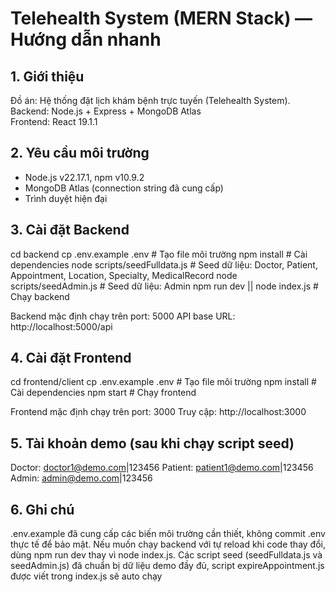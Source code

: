 # Telehealth System (MERN Stack) — Hướng dẫn nhanh

## 1. Giới thiệu
Đồ án: Hệ thống đặt lịch khám bệnh trực tuyến (Telehealth System).  
Backend: Node.js + Express + MongoDB Atlas  
Frontend: React 19.1.1

## 2. Yêu cầu môi trường
- Node.js v22.17.1, npm v10.9.2
- MongoDB Atlas (connection string đã cung cấp)
- Trình duyệt hiện đại

## 3. Cài đặt Backend
cd backend
cp .env.example .env            # Tạo file môi trường
npm install                     # Cài dependencies
node scripts/seedFulldata.js    # Seed dữ liệu: Doctor, Patient, Appointment, Location, Specialty, MedicalRecord
node scripts/seedAdmin.js       # Seed dữ liệu: Admin
npm run dev || node index.js    # Chạy backend

Backend mặc định chạy trên port: 5000
API base URL: http://localhost:5000/api

## 4. Cài đặt Frontend
cd frontend/client
cp .env.example .env            # Tạo file môi trường
npm install                     # Cài dependencies
npm start                       # Chạy frontend

Frontend mặc định chạy trên port: 3000
Truy cập: http://localhost:3000

## 5. Tài khoản demo (sau khi chạy script seed)
Doctor: doctor1@demo.com|123456
Patient: patient1@demo.com|123456
Admin: admin@demo.com|123456

## 6. Ghi chú
.env.example đã cung cấp các biến môi trường cần thiết, không commit .env thực tế để bảo mật.
Nếu muốn chạy backend với tự reload khi code thay đổi, dùng npm run dev thay vì node index.js.
Các script seed (seedFulldata.js và seedAdmin.js) đã chuẩn bị dữ liệu demo đầy đủ, script expireAppointment.js được viết trong index.js sẽ auto chạy 
